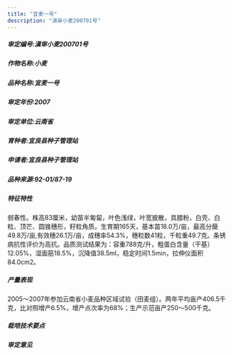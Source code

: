 ```yaml
---
title: "宜麦一号"
description: "滇审小麦200701号"
---
```

##### 审定编号:滇审小麦200701号

##### 作物名称:小麦

##### 品种名称:宜麦一号

##### 审定年份:2007

##### 审定单位:云南省

##### 育种者:宜良县种子管理站

##### 申请者:宜良县种子管理站

##### 品种来源:92-01/87-19

##### 特征特性
弱春性。株高83厘米，幼苗半匍匐，叶色浅绿，叶宽披散，具腊粉，白壳、白粒、顶芒、圆锥穗形，籽粒角质。生育期165天，基本苗18.0万/亩，最高分蘖49.8万/亩,有效穗26.1万/亩，成穗率54.3%，穗粒数41粒，千粒重49.7克。条锈病抗性评价为高抗。品质测试结果为：容重788克/升，粗蛋白含量（干基）12.05%，湿面筋18.5%，沉降值38.5ml，稳定时间1.5min，拉伸仪面积84.0cm2。

##### 产量表现
2005～2007年参加云南省小麦品种区域试验（田麦组）。两年平均亩产406.5千克，比对照增产6.5%，增产点次率为68%；生产示范亩产250～500千克。

##### 栽培技术要点


##### 审定意见

